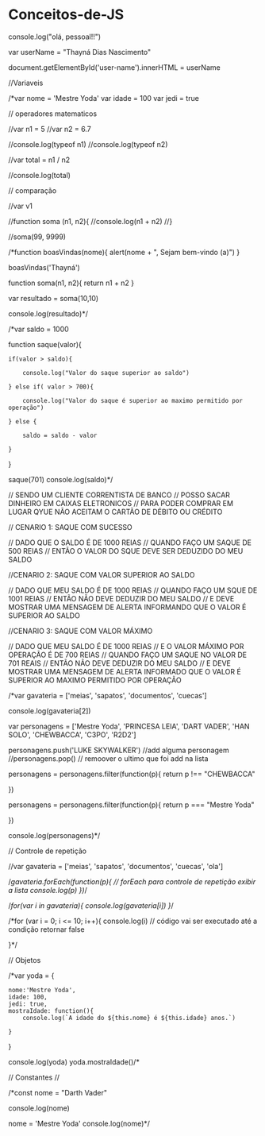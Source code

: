 # Conceitos-de-JS

console.log("olá, pessoal!!")

var userName = "Thayná Dias Nascimento"

document.getElementById('user-name').innerHTML = userName

//Variaveis

/*var nome  = 'Mestre Yoda'
var idade = 100
var jedi = true



// operadores matematicos


//var n1 = 5
//var n2 = 6.7

//console.log(typeof n1)
//console.log(typeof n2)

//var total = n1 / n2 

//console.log(total)



// comparação 


//var v1 

//function soma (n1, n2){
    //console.log(n1 + n2)
//}

//soma(99, 9999)

/*function boasVindas(nome){
    alert(nome + ", Sejam bem-vindo (a)")
}

boasVindas('Thayná')


function soma(n1, n2){
    return n1 + n2
}

var resultado =  soma(10,10)

console.log(resultado)*/





/*var saldo = 1000

function saque(valor){
    
    if(valor > saldo){
       
        console.log("Valor do saque superior ao saldo")
    
    } else if( valor > 700){

        console.log("Valor do saque é superior ao maximo permitido por operação")

    } else {

        saldo = saldo - valor

    }
}

saque(701)
console.log(saldo)*/

// SENDO UM CLIENTE CORRENTISTA DE BANCO 
// POSSO SACAR DINHEIRO EM CAIXAS ELETRONICOS 
// PARA PODER COMPRAR EM LUGAR QYUE NÃO ACEITAM O CARTÃO DE DÉBITO OU CRÉDITO

// CENARIO 1: SAQUE COM SUCESSO

// DADO QUE O SALDO É DE 1000 REIAS 
// QUANDO FAÇO UM SAQUE DE 500 REIAS
// ENTÃO O VALOR DO SQUE DEVE SER DEDUZIDO DO MEU SALDO 

//CENARIO 2: SAQUE COM VALOR SUPERIOR AO SALDO 

// DADO QUE MEU SALDO É DE 1000 REIAS
// QUANDO FAÇO UM SQUE DE 1001 REIAS
// ENTÃO NÃO DEVE DEDUZIR DO MEU SALDO 
// E DEVE MOSTRAR UMA MENSAGEM DE ALERTA INFORMANDO QUE O VALOR É SUPERIOR AO SALDO 

//CENARIO 3: SAQUE COM VALOR MÁXIMO 

// DADO QUE MEU SALDO É DE 1000 REIAS
// E O VALOR MÁXIMO POR OPERAÇÃO É DE 700 REIAS 
// QUANDO FAÇO UM SAQUE NO VALOR DE 701 REAIS 
// ENTÃO NÃO DEVE DEDUZIR DO MEU SALDO
// E DEVE MOSTRAR UMA MENSAGEM DE ALERTA INFORMADO QUE O VALOR É SUPERIOR AO MAXIMO PERMITIDO POR OPERAÇÃO 


/*var gavateria = ['meias', 'sapatos', 'documentos', 'cuecas']

console.log(gavateria[2])

var personagens = ['Mestre Yoda', 'PRINCESA LEIA', 'DART VADER', 'HAN SOLO', 'CHEWBACCA', 'C3PO', 'R2D2']


personagens.push('LUKE SKYWALKER') //add alguma personagem 
//personagens.pop() // remoover o ultimo que foi add na lista 

personagens = personagens.filter(function(p){
    return p !== "CHEWBACCA"

})

personagens = personagens.filter(function(p){
    return p === "Mestre Yoda"

})

console.log(personagens)*/


// Controle de repetição 


//var gavateria = ['meias', 'sapatos', 'documentos', 'cuecas', 'ola']

/*gavateria.forEach(function(p){ // forEach para controle de repetição exibir a lista
    console.log(p)
})*/

/*for(var i in gavateria){
    console.log(gavateria[i])
}*/

/*for (var i = 0; i <= 10; i++){
    console.log(i)
// código vai ser executado até a condição retornar false

}*/



// Objetos

/*var yoda = {

    nome:'Mestre Yoda',
    idade: 100,
    jedi: true,
    mostraIdade: function(){
    	console.log(`A idade do ${this.nome} é ${this.idade} anos.`)

    }

}

console.log(yoda)
yoda.mostraIdade()/*

// Constantes //

/*const nome = "Darth Vader"

console.log(nome)

nome = 'Mestre Yoda'
console.log(nome)*/
